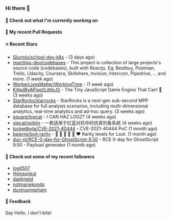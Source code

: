 ### Hi there 👋

#### 👷 Check out what I'm currently working on

#### 🔨 My recent Pull Requests


#### ⭐ Recent Stars

- [Slurmio/school-dev-k8s](https://github.com/Slurmio/school-dev-k8s) -  (3 days ago)
- [reacttips-dev/codebases](https://github.com/reacttips-dev/codebases) - This project is collection of large projects&#39;s source code (codebases), built with Reactjs. Eg: Bestbuy, Postman, Trello, Udacity, Coursera, Skillshare, Invision, Intercom, Pipedrive, ... and more. (1 week ago)
- [WorkerLivesMatter/WorkingTime](https://github.com/WorkerLivesMatter/WorkingTime) -  (1 week ago)
- [KilledByAPixel/LittleJS](https://github.com/KilledByAPixel/LittleJS) - The Tiny JavaScript Game Engine That Can! 🚂 (3 weeks ago)
- [StarRocks/starrocks](https://github.com/StarRocks/starrocks) - StarRocks is a next-gen sub-second MPP database for full analysis scenarios, including multi-dimensional analytics, real-time analytics and ad-hoc query. (3 weeks ago)
- [square/logcat](https://github.com/square/logcat) - I CAN HAZ LOGZ? (4 weeks ago)
- [xiecat/goblin](https://github.com/xiecat/goblin) - 一款适用于红蓝对抗中的仿真钓鱼系统 (4 weeks ago)
- [lockedbyte/CVE-2021-40444](https://github.com/lockedbyte/CVE-2021-40444) - CVE-2021-40444 PoC (1 month ago)
- [bpierre/loot-rarity](https://github.com/bpierre/loot-rarity) - 🤍 💚 💙 💜 🧡 ❤️ Rarity levels for Loot. (1 month ago)
- [duc-nt/RCE-0-day-for-GhostScript-9.50](https://github.com/duc-nt/RCE-0-day-for-GhostScript-9.50) - RCE 0-day for GhostScript 9.50 - Payload generator (1 month ago)

#### 👯 Check out some of my recent followers

- [logit507](https://github.com/logit507)
- [Hiimsonkul](https://github.com/Hiimsonkul)
- [daphnetd](https://github.com/daphnetd)
- [notmariekondo](https://github.com/notmariekondo)
- [duytruongpham](https://github.com/duytruongpham)

#### 💬 Feedback

Say Hello, I don't bite!